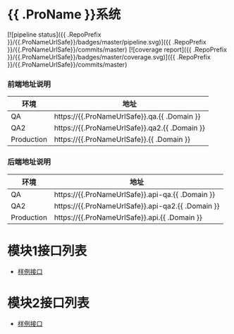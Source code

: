 {{ .ProName }}系统
================

[![pipeline status]({{ .RepoPrefix }}/{{.ProNameUrlSafe}}/badges/master/pipeline.svg)]({{ .RepoPrefix }}/{{.ProNameUrlSafe}}/commits/master)
[![coverage report]({{ .RepoPrefix }}/{{.ProNameUrlSafe}}/badges/master/coverage.svg)]({{ .RepoPrefix }}/{{.ProNameUrlSafe}}/commits/master)

### 前端地址说明
| 环境         | 地址                                                  |
| ------------ | ----------------------------------------------------- |
| QA           | https://{{.ProNameUrlSafe}}.qa.{{ .Domain }}          |
| QA2          | https://{{.ProNameUrlSafe}}.qa2.{{ .Domain }}         |
| Production   | https://{{.ProNameUrlSafe}}.{{ .Domain }}             |


### 后端地址说明
| 环境         | 地址                                                         |
| ------------ | ------------------------------------------------------------ |
| QA           | https://{{.ProNameUrlSafe}}.api-qa.{{ .Domain }}             |
| QA2          | https://{{.ProNameUrlSafe}}.api-qa2.{{ .Domain }}            |
| Production   | https://{{.ProNameUrlSafe}}.api.{{ .Domain }}                |


# 模块1接口列表
- [样例接口](routes/example-api-doc.md)

# 模块2接口列表
- [样例接口](routes/example-api-doc.md)
